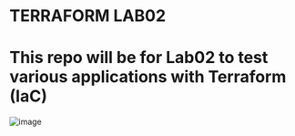 # TERRAFORM LAB02
This repo will be for Lab02 to test various applications with Terraform (IaC)
=======================================================================

![image](https://github.com/user-attachments/assets/6f61aa8c-39ce-45d0-97ee-4c38ee713255)

